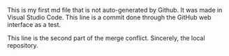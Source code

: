 This is my first md file that is not auto-generated by Github.  It was made in Visual Studio Code.
This line is  a commit done through the GitHub web interface as a test.


This line is the second part of the merge conflict. Sincerely, the local repository.
